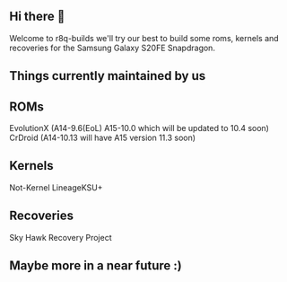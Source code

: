 ## Hi there 👋
 Welcome to r8q-builds we'll
 try our best to build some 
 roms, kernels and recoveries for
 the Samsung Galaxy S20FE Snapdragon.


## Things currently maintained by us

## ROMs
 EvolutionX (A14-9.6(EoL) A15-10.0 which will be updated to 10.4 soon)
 CrDroid (A14-10.13 will have A15 version 11.3 soon)
## Kernels 
 Not-Kernel
 LineageKSU+
## Recoveries
 Sky Hawk Recovery Project

## Maybe more in a near future :)
<!--
 .
**Here are some ideas to get you started:**

🙋‍♀️ A short introduction - what is your organization all about?
🌈 Contribution guidelines - how can the community get involved?
👩‍💻 Useful resources - where can the community find your docs? Is there anything else the community should know?
🍿 Fun facts - what does your team eat for breakfast?
🧙 Remember, you can do mighty things with the power of [Markdown](https://docs.github.com/github/writing-on-github/getting-started-with-writing-and-formatting-on-github/basic-writing-and-formatting-syntax)
-->
